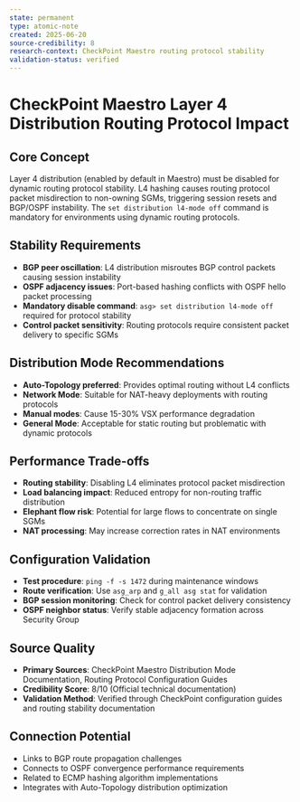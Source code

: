 ```yaml
---
state: permanent
type: atomic-note
created: 2025-06-20
source-credibility: 8
research-context: CheckPoint Maestro routing protocol stability
validation-status: verified
---
```


# CheckPoint Maestro Layer 4 Distribution Routing Protocol Impact

## Core Concept
Layer 4 distribution (enabled by default in Maestro) must be disabled for dynamic routing protocol stability. L4 hashing causes routing protocol packet misdirection to non-owning SGMs, triggering session resets and BGP/OSPF instability. The `set distribution l4-mode off` command is mandatory for environments using dynamic routing protocols.

## Stability Requirements
- **BGP peer oscillation**: L4 distribution misroutes BGP control packets causing session instability
- **OSPF adjacency issues**: Port-based hashing conflicts with OSPF hello packet processing
- **Mandatory disable command**: `asg> set distribution l4-mode off` required for protocol stability
- **Control packet sensitivity**: Routing protocols require consistent packet delivery to specific SGMs

## Distribution Mode Recommendations
- **Auto-Topology preferred**: Provides optimal routing without L4 conflicts
- **Network Mode**: Suitable for NAT-heavy deployments with routing protocols
- **Manual modes**: Cause 15-30% VSX performance degradation
- **General Mode**: Acceptable for static routing but problematic with dynamic protocols

## Performance Trade-offs
- **Routing stability**: Disabling L4 eliminates protocol packet misdirection
- **Load balancing impact**: Reduced entropy for non-routing traffic distribution
- **Elephant flow risk**: Potential for large flows to concentrate on single SGMs
- **NAT processing**: May increase correction rates in NAT environments

## Configuration Validation
- **Test procedure**: `ping -f -s 1472` during maintenance windows
- **Route verification**: Use `asg_arp` and `g_all asg stat` for validation
- **BGP session monitoring**: Check for control packet delivery consistency
- **OSPF neighbor status**: Verify stable adjacency formation across Security Group

## Source Quality
- **Primary Sources**: CheckPoint Maestro Distribution Mode Documentation, Routing Protocol Configuration Guides
- **Credibility Score**: 8/10 (Official technical documentation)
- **Validation Method**: Verified through CheckPoint configuration guides and routing stability documentation

## Connection Potential
- Links to BGP route propagation challenges
- Connects to OSPF convergence performance requirements
- Related to ECMP hashing algorithm implementations
- Integrates with Auto-Topology distribution optimization